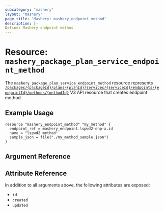 ```yaml
---
subcategory: "mashery"
layout: "mashery"
page_title: "Mashery: mashery_endpoint_method"
description: |-
Defines Mashery endpoint methos
---
```


# Resource: `mashery_package_plan_service_endpoint_method`

The `mashery_package_plan_service_endpoint_method` resource represents [`/packages/{packageId}/plans/{planId}/services/{serviceId}/endpoints/{endpointId}/methods/{methodId}`](https://developer.mashery.com/docs/read/mashery_api/30/resources/packages/plans/services/endpoints/methods)
V3 API resource that creates endpoint method

## Example Usage

```hcl
resource "mashery_endpoint_method" "my_method" {
  endpoint_ref = mashery_endpoint.lspwd2-enp-a.id
  name = "lspwd2 method"
  sample_json = file("./my_method_sample.json")
}
```

## Argument Reference

## Attribute Reference

In addition to all arguments above, the following attributes are exposed:

* `id`
* `created`
* `updated`